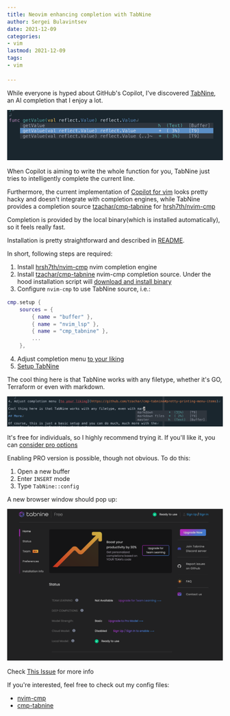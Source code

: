 ```yaml
---
title: Neovim enhancing completion with TabNine
author: Sergei Bulavintsev
date: 2021-12-09
categories: 
- vim
lastmod: 2021-12-09
tags:
- vim

---
```


While everyone is hyped about GitHub's Copilot, I've discovered
[TabNine](https://www.tabnine.com/), an AI completion that I enjoy a lot.

![tabnine-go](/assets/images/tabnine-go.png)

When Copilot is aiming to write the whole function for you, TabNine just
tries to intelligently complete the current line.

Furthermore, the current implementation of
[Copilot for vim](https://github.com/github/copilot.vim) looks pretty hacky and
doesn't integrate with completion engines, while TabNine provides a completion
source [tzachar/cmp-tabnine](https://github.com/tzachar/cmp-tabnine) for
[hrsh7th/nvim-cmp](https://github.com/hrsh7th/nvim-cmp)

Completion is provided by the local binary(which is installed automatically),
so it feels really fast. 

Installation is pretty straightforward and described in
[README](https://github.com/tzachar/cmp-tabnine#install).

In short, following steps are required:
1. Install [hrsh7th/nvim-cmp](https://github.com/hrsh7th/nvim-cmp) nvim
   completion engine
2. Install [tzachar/cmp-tabnine](https://github.com/tzachar/cmp-tabnine)
   nvim-cmp completion source. Under the hood installation script will
   [download and install binary](https://github.com/tzachar/cmp-tabnine/blob/main/install.sh#L28)
3. Configure `nvim-cmp` to use TabNine source, i.e.:
```lua
cmp.setup {
    sources = {
        { name = "buffer" },
        { name = "nvim_lsp" },
        { name = "cmp_tabnine" },
        ...
    },
```
4. Adjust completion menu [to your liking](https://github.com/tzachar/cmp-tabnine#pretty-printing-menu-items)
5. [Setup TabNine](https://github.com/tzachar/cmp-tabnine#setup)

The cool thing here is that TabNine works with any filetype, whether it's GO,
Terraform or even with markdown.

![tabnine-markdown](/assets/images/tabnine-markdown.png)

It's free for individuals, so I highly recommend trying it. If you'll like it,
you can [consider pro options](https://www.tabnine.com/pricing)

Enabling PRO version is possible, though not obvious. To do this:
1. Open a new buffer
2. Enter `INSERT` mode
3. Type `TabNine::config`

A new browser window should pop up:

![tabnine-upgrade](/assets/images/tabnine-upgrade.png)

Check [This Issue](https://github.com/tzachar/cmp-tabnine/issues/12) for more info

If you're interested, feel free to check out my config files:
- [nvim-cmp](https://github.com/sbulav/dotfiles/blob/0dabd397ca572f4a4e354fac5f0e161936c189df/nvim/lua/config/cmp.lua#L42)
- [cmp-tabnine](https://github.com/sbulav/dotfiles/blob/0dabd397ca572f4a4e354fac5f0e161936c189df/nvim/lua/config/cmp_tabnine.lua#L6)

